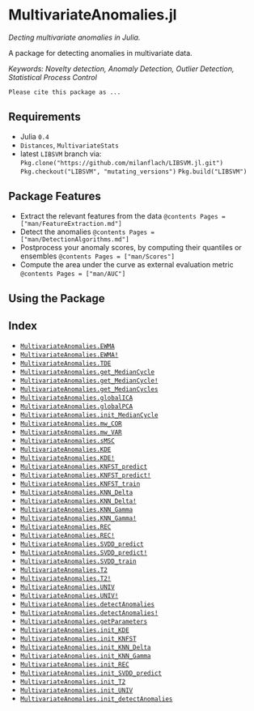 
<a id='MultivariateAnomalies.jl-1'></a>

# MultivariateAnomalies.jl


*Decting multivariate anomalies in Julia.*


A package for detecting anomalies in multivariate data.


*Keywords: Novelty detection, Anomaly Detection, Outlier Detection, Statistical Process Control*


```
Please cite this package as ...
```


<a id='Requirements-1'></a>

## Requirements


  * Julia `0.4`
  * `Distances`, `MultivariateStats`
  *  latest `LIBSVM` branch via: `Pkg.clone("https://github.com/milanflach/LIBSVM.jl.git")` `Pkg.checkout("LIBSVM", "mutating_versions")` `Pkg.build("LIBSVM")`


<a id='Package-Features-1'></a>

## Package Features


  * Extract the relevant features from the data  ```@contents Pages = ["man/FeatureExtraction.md"] ```
  * Detect the anomalies ```@contents Pages = ["man/DetectionAlgorithms.md"] ```
  * Postprocess your anomaly scores, by computing their quantiles or ensembles ```@contents Pages = ["man/Scores"] ```
  * Compute the area under the curve as external evaluation metric ```@contents Pages = ["man/AUC"] ```


<a id='Using-the-Package-1'></a>

## Using the Package


<a id='Index-1'></a>

## Index

- [`MultivariateAnomalies.EWMA`](man/FeatureExtraction.md#MultivariateAnomalies.EWMA)
- [`MultivariateAnomalies.EWMA!`](man/FeatureExtraction.md#MultivariateAnomalies.EWMA!)
- [`MultivariateAnomalies.TDE`](man/FeatureExtraction.md#MultivariateAnomalies.TDE)
- [`MultivariateAnomalies.get_MedianCycle`](man/FeatureExtraction.md#MultivariateAnomalies.get_MedianCycle)
- [`MultivariateAnomalies.get_MedianCycle!`](man/FeatureExtraction.md#MultivariateAnomalies.get_MedianCycle!)
- [`MultivariateAnomalies.get_MedianCycles`](man/FeatureExtraction.md#MultivariateAnomalies.get_MedianCycles)
- [`MultivariateAnomalies.globalICA`](man/FeatureExtraction.md#MultivariateAnomalies.globalICA)
- [`MultivariateAnomalies.globalPCA`](man/FeatureExtraction.md#MultivariateAnomalies.globalPCA)
- [`MultivariateAnomalies.init_MedianCycle`](man/FeatureExtraction.md#MultivariateAnomalies.init_MedianCycle)
- [`MultivariateAnomalies.mw_COR`](man/FeatureExtraction.md#MultivariateAnomalies.mw_COR)
- [`MultivariateAnomalies.mw_VAR`](man/FeatureExtraction.md#MultivariateAnomalies.mw_VAR)
- [`MultivariateAnomalies.sMSC`](man/FeatureExtraction.md#MultivariateAnomalies.sMSC)
- [`MultivariateAnomalies.KDE`](man/DetectionAlgorithms.md#MultivariateAnomalies.KDE)
- [`MultivariateAnomalies.KDE!`](man/DetectionAlgorithms.md#MultivariateAnomalies.KDE!)
- [`MultivariateAnomalies.KNFST_predict`](man/DetectionAlgorithms.md#MultivariateAnomalies.KNFST_predict)
- [`MultivariateAnomalies.KNFST_predict!`](man/DetectionAlgorithms.md#MultivariateAnomalies.KNFST_predict!)
- [`MultivariateAnomalies.KNFST_train`](man/DetectionAlgorithms.md#MultivariateAnomalies.KNFST_train)
- [`MultivariateAnomalies.KNN_Delta`](man/DetectionAlgorithms.md#MultivariateAnomalies.KNN_Delta)
- [`MultivariateAnomalies.KNN_Delta!`](man/DetectionAlgorithms.md#MultivariateAnomalies.KNN_Delta!)
- [`MultivariateAnomalies.KNN_Gamma`](man/DetectionAlgorithms.md#MultivariateAnomalies.KNN_Gamma)
- [`MultivariateAnomalies.KNN_Gamma!`](man/DetectionAlgorithms.md#MultivariateAnomalies.KNN_Gamma!)
- [`MultivariateAnomalies.REC`](man/DetectionAlgorithms.md#MultivariateAnomalies.REC)
- [`MultivariateAnomalies.REC!`](man/DetectionAlgorithms.md#MultivariateAnomalies.REC!)
- [`MultivariateAnomalies.SVDD_predict`](man/DetectionAlgorithms.md#MultivariateAnomalies.SVDD_predict)
- [`MultivariateAnomalies.SVDD_predict!`](man/DetectionAlgorithms.md#MultivariateAnomalies.SVDD_predict!)
- [`MultivariateAnomalies.SVDD_train`](man/DetectionAlgorithms.md#MultivariateAnomalies.SVDD_train)
- [`MultivariateAnomalies.T2`](man/DetectionAlgorithms.md#MultivariateAnomalies.T2)
- [`MultivariateAnomalies.T2!`](man/DetectionAlgorithms.md#MultivariateAnomalies.T2!)
- [`MultivariateAnomalies.UNIV`](man/DetectionAlgorithms.md#MultivariateAnomalies.UNIV)
- [`MultivariateAnomalies.UNIV!`](man/DetectionAlgorithms.md#MultivariateAnomalies.UNIV!)
- [`MultivariateAnomalies.detectAnomalies`](man/DetectionAlgorithms.md#MultivariateAnomalies.detectAnomalies)
- [`MultivariateAnomalies.detectAnomalies!`](man/DetectionAlgorithms.md#MultivariateAnomalies.detectAnomalies!)
- [`MultivariateAnomalies.getParameters`](man/DetectionAlgorithms.md#MultivariateAnomalies.getParameters)
- [`MultivariateAnomalies.init_KDE`](man/DetectionAlgorithms.md#MultivariateAnomalies.init_KDE)
- [`MultivariateAnomalies.init_KNFST`](man/DetectionAlgorithms.md#MultivariateAnomalies.init_KNFST)
- [`MultivariateAnomalies.init_KNN_Delta`](man/DetectionAlgorithms.md#MultivariateAnomalies.init_KNN_Delta)
- [`MultivariateAnomalies.init_KNN_Gamma`](man/DetectionAlgorithms.md#MultivariateAnomalies.init_KNN_Gamma)
- [`MultivariateAnomalies.init_REC`](man/DetectionAlgorithms.md#MultivariateAnomalies.init_REC)
- [`MultivariateAnomalies.init_SVDD_predict`](man/DetectionAlgorithms.md#MultivariateAnomalies.init_SVDD_predict)
- [`MultivariateAnomalies.init_T2`](man/DetectionAlgorithms.md#MultivariateAnomalies.init_T2)
- [`MultivariateAnomalies.init_UNIV`](man/DetectionAlgorithms.md#MultivariateAnomalies.init_UNIV)
- [`MultivariateAnomalies.init_detectAnomalies`](man/DetectionAlgorithms.md#MultivariateAnomalies.init_detectAnomalies)

